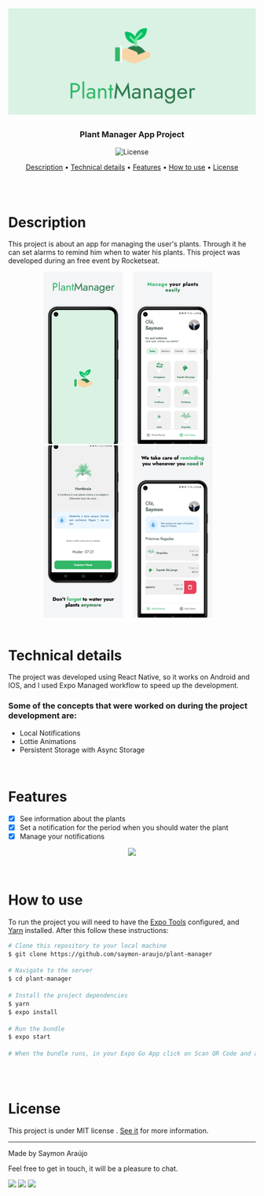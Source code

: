 <h1 align="center">
    <img alt="Banner" title="#banner" src="./assets/readme/banner/banner.png" />
</h1>

<h3 align="center">Plant Manager App Project</h3>

<p align="center">
  <img alt="License" src="https://img.shields.io/badge/license-MIT-brightgreen">
</p>

<p align="center">
 <a href="#description">Description</a> • 
 <a href="#technical-details">Technical details</a> •
 <a href="#features">Features</a> • 
 <a href="#how-to-use">How to use</a> • 
 <a href="#license">License</a>
</p>

<br>
<br>

# Description
<p>This project is about an app for managing the user's plants. Through it he can set alarms to remind him when to water his plants. This project was developed during an free event by Rocketseat.</p>


<div align="center">
  <img alt="ScreenShot1" title="#screenshot1" src="./assets/readme/screenshots/screenshot1.png" />&nbsp;&nbsp;&nbsp;&nbsp;
  <img alt="ScreenShot2" title="#screenshot2" src="./assets/readme/screenshots/screenshot2.png" />&nbsp;&nbsp;&nbsp;&nbsp;
  <img alt="ScreenShot3" title="#screenshot3" src="./assets/readme/screenshots/screenshot3.png" />&nbsp;&nbsp;&nbsp;&nbsp;
  <img alt="ScreenShot4" title="#screenshot4" src="./assets/readme/screenshots/screenshot4.png" />&nbsp;&nbsp;&nbsp;&nbsp;
</div>


<br>

# Technical details
<p>The project was developed using React Native, so it works on Android and IOS, and I used Expo Managed workflow to speed up the development.</p>

### Some of the concepts that were worked on during the project development are:


- Local Notifications
- Lottie Animations
- Persistent Storage with Async Storage


<br>

# Features

- [x] See information about the plants
- [x] Set a notification for the period when you should water the plant
- [x] Manage your notifications

<p align="center">
  <img src="./assets/readme/preview/plant-preview.gif">
</p>

<br>


# How to use

To run the project you will need to have the [Expo Tools](https://expo.dev/tools) configured, and [Yarn](https://classic.yarnpkg.com/en/docs/getting-started) installed. After this follow these instructions:

```bash
# Clone this repository to your local machine
$ git clone https://github.com/saymon-araujo/plant-manager

# Navigate to the server
$ cd plant-manager

# Install the project dependencies
$ yarn
$ expo install

# Run the bundle
$ expo start

# When the bundle runs, in your Expo Go App click on Scan QR Code and appoint the camera to the QR code.

```

<br>
<br>

# License

This project is under MIT license . [See it](https://github.com/saymon-araujo/gofinances/blob/main/LICENSE) for more information.

---

Made by Saymon Araújo
<div>
 <p> Feel free to get in touch, it will be a pleasure to chat.</p>
  <a href="https://www.linkedin.com/in/saymon-araujo/" target="_blank"><img src="https://img.shields.io/badge/LinkedIn-0077B5?style=for-the-badge&logo=linkedin&logoColor=white" target="_blank"></a>
  <a href="mailto:saymonbrandon@gmail.com?subject=Hello%20Saymon,%20From%20Github"><img src="https://img.shields.io/badge/gmail-%23D14836.svg?&style=for-the-badge&logo=gmail&logoColor=white" /></a>
  <a href="https://t.me/saymon_araujo_dev"><img src="https://img.shields.io/badge/Telegram-2CA5E0?style=for-the-badge&logo=telegram&logoColor=white" /></a>&nbsp;&nbsp;&nbsp;&nbsp;
</div>
